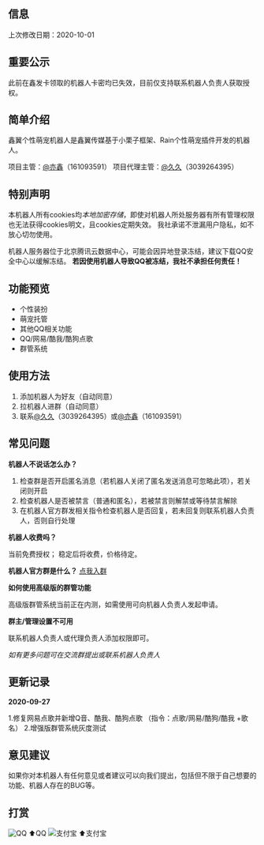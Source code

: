 ## 信息
上次修改日期：2020-10-01

## 重要公示
此前在鑫发卡领取的机器人卡密均已失效，目前仅支持联系机器人负责人获取授权。

## 简单介绍
鑫翼个性萌宠机器人是鑫翼传媒基于小栗子框架、Rain个性萌宠插件开发的机器人。

项目主管：[@亦鑫][1]（161093591）
项目代理主管：[@久久][2]（3039264395）
## 特别声明
本机器人所有cookies均*本地加密存储*，即使对机器人所处服务器有所有管理权限也无法获得cookies明文，且cookies定期失效。
我社承诺不泄漏用户隐私，如不放心切勿使用。

机器人服务器位于北京腾讯云数据中心，可能会因异地登录冻结，建议下载QQ安全中心以缓解冻结。
**若因使用机器人导致QQ被冻结，我社不承担任何责任！**

## 功能预览
 - 个性装扮
 - 萌宠托管
 - 其他QQ相关功能
 - QQ/网易/酷我/酷狗点歌
 - 群管系统

## 使用方法

 1. 添加机器人为好友（自动同意）
 2. 拉机器人进群（自动同意）
 3. 联系[@久久][2]（3039264395）或[@亦鑫][1]（161093591）


## 常见问题
**机器人不说话怎么办？**

 1. 检查群是否开启匿名消息（若机器人关闭了匿名发送消息可忽略此项），若关闭则开启
 2. 检查机器人是否被禁言（普通和匿名），若被禁言则解禁或等待禁言解除
 3. 在机器人官方群发相关指令检查机器人是否回复，若未回复则联系机器人负责人，否则自行处理

**机器人收费吗？**

当前免费授权；
稳定后将收费，价格待定。

**机器人官方群是什么？**
[点我入群][4]

**如何使用高级版的群管功能**

高级版群管系统当前正在内测，如需使用可向机器人负责人发起申请。

**群主/管理设置不可用**

联系机器人负责人或代理负责人添加权限即可。


*如有更多问题可在交流群提出或联系机器人负责人*

## 更新记录
**2020-09-27**

 1.修复网易点歌并新增Q音、酷我、酷狗点歌
（指令：点歌/网易/酷狗/酷我 +歌名）
 2.增强版群管系统灰度测试

## 意见建议
如果你对本机器人有任何意见或者建议可以向我们提出，包括但不限于自己想要的功能、机器人存在的BUG等。

## 打赏
![QQ](http://p.ananas.chaoxing.com/star3/origin/9a9547f242b42e49a396f0dffa69ecda)
⬆️QQ
![支付宝](https://cdn.jsdelivr.net/gh/XinYi-Media/YiPic/2020/10/01/5f754a2f780db.jpeg)
⬆️支付宝

  [1]: http://we-mz.chenxiweb1.cn/index.php?mod=wall&do=add&qq=161093591
  [2]: http://we-mz.chenxiweb1.cn/index.php?mod=wall&do=add&qq=3039264395
  [3]: http://xin-fk.chenxiweb1.cn/?cid=1&tid=1
  [4]: https://jq.qq.com/?_wv=1027&k=pCxZXIkF
